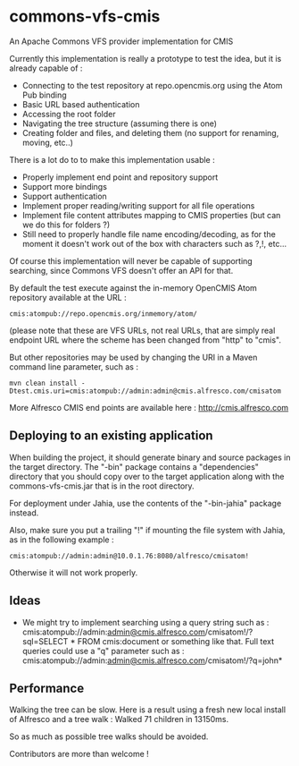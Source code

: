 commons-vfs-cmis
================

An Apache Commons VFS provider implementation for CMIS

Currently this implementation is really a prototype to test the idea, but it is already capable of :
- Connecting to the test repository at repo.opencmis.org using the Atom Pub binding
- Basic URL based authentication
- Accessing the root folder
- Navigating the tree structure (assuming there is one)
- Creating folder and files, and deleting them (no support for renaming, moving, etc..)

There is a lot do to to make this implementation usable :
- Properly implement end point and repository support
- Support more bindings
- Support authentication
- Implement proper reading/writing support for all file operations
- Implement file content attributes mapping to CMIS properties (but can we do this for folders ?)
- Still need to properly handle file name encoding/decoding, as for the moment it doesn't work out of the box with
characters such as ?,!, etc...

Of course this implementation will never be capable of supporting searching, since Commons VFS doesn't offer an API
for that.

By default the test execute against the in-memory OpenCMIS Atom repository available at the URL :

    cmis:atompub://repo.opencmis.org/inmemory/atom/

(please note that these are VFS URLs, not real URLs, that are simply real endpoint URL where the scheme has been
changed from "http" to "cmis".

But other repositories may be used by changing the URI in a Maven command line parameter, such as :

    mvn clean install -Dtest.cmis.uri=cmis:atompub://admin:admin@cmis.alfresco.com/cmisatom

More Alfresco CMIS end points are available here : http://cmis.alfresco.com

Deploying to an existing application
------------------------------------

When building the project, it should generate binary and source packages in the target directory. The "-bin"
package contains a "dependencies" directory that you should copy over to the target application along with
the commons-vfs-cmis.jar that is in the root directory.

For deployment under Jahia, use the contents of the "-bin-jahia" package instead.

Also, make sure you put a trailing "!" if mounting the file system with Jahia, as in the following example :

    cmis:atompub://admin:admin@10.0.1.76:8080/alfresco/cmisatom!

Otherwise it will not work properly.

Ideas
-----

- We might try to implement searching using a query string such as :
    cmis:atompub://admin:admin@cmis.alfresco.com/cmisatom!/?sql=SELECT * FROM cmis:document
  or something like that. Full text queries could use a "q" parameter such as :
    cmis:atompub://admin:admin@cmis.alfresco.com/cmisatom!/?q=john*

Performance
-----------
Walking the tree can be slow. Here is a result using a fresh new local install of Alfresco and a tree walk :
Walked 71 children in 13150ms.

So as much as possible tree walks should be avoided.

Contributors are more than welcome !

